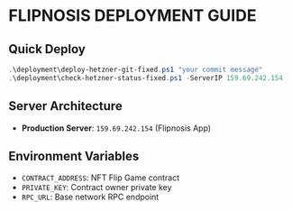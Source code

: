 # FLIPNOSIS DEPLOYMENT GUIDE

## Quick Deploy
```powershell
.\deployment\deploy-hetzner-git-fixed.ps1 "your commit message"
.\deployment\check-hetzner-status-fixed.ps1 -ServerIP 159.69.242.154
```

## Server Architecture
- **Production Server**: `159.69.242.154` (Flipnosis App)

## Environment Variables
- `CONTRACT_ADDRESS`: NFT Flip Game contract
- `PRIVATE_KEY`: Contract owner private key
- `RPC_URL`: Base network RPC endpoint
